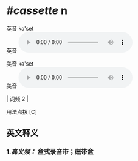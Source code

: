 # ***\#cassette*** n
英音 kə'set  
英音
<audio src="./media/cassette-B.aac" controls="controls"></audio>

美音 kə'set  
美音
<audio src="./media/cassette.aac" controls="controls"></audio>



| 词频 2 |  

用法点拨  [C]

英文释义
---
### 1.*高义频：* **盒式录音带；磁带盒**  


